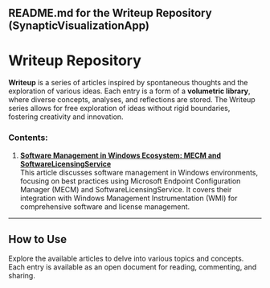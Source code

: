 ## README.md for the Writeup Repository (SynapticVisualizationApp)

# Writeup Repository

**Writeup** is a series of articles inspired by spontaneous thoughts and the exploration of various ideas. Each entry is a form of a **volumetric library**, where diverse concepts, analyses, and reflections are stored. The Writeup series allows for free exploration of ideas without rigid boundaries, fostering creativity and innovation.

### Contents:
1. **[Software Management in Windows Ecosystem: MECM and SoftwareLicensingService]([https://github.com/DonkeyJJLove/writeup/blob/writeup/kompleksowe_zarz%C4%85dzanie_oprogramowaniem_i_licencjami_w_%C5%9Brodowisku_windows_za_pomoc%C4%85_mecm_i_softwarelicensingservice.md](https://github.com/DonkeyJJLove/writeup/blob/writeup/model.md))**  
   This article discusses software management in Windows environments, focusing on best practices using Microsoft Endpoint Configuration Manager (MECM) and SoftwareLicensingService. It covers their integration with Windows Management Instrumentation (WMI) for comprehensive software and license management.

---

## How to Use

Explore the available articles to delve into various topics and concepts. Each entry is available as an open document for reading, commenting, and sharing.
